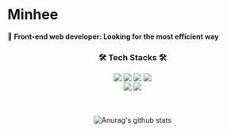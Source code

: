 # Minhee
🧐 **Front-end web developer: Looking for the most efficient way** 

<div align=center> 
  
<h3> 🛠 Tech Stacks 🛠 </h3> 

  
<img src="https://img.shields.io/badge/react-61DAFB?style=for-the-badge&logo=react&logoColor=black"> 
   <img src= "https://img.shields.io/badge/React%20Hook%20Form-%23EC5990.svg?style=for-the-badge&logo=reacthookform&logoColor=white"> 
   <img src= "https://camo.githubusercontent.com/47c21ef854794cf5ac5caea767d895396f7264ac6ada63d051cda8ed40b4e9a7/68747470733a2f2f696d672e736869656c64732e696f2f62616467652f72656475785f746f6f6c6b69742d3736344142433f7374796c653d666f722d7468652d6261646765266c6f676f3d7265647578266c6f676f436f6c6f723d7768697465"> <img src="https://camo.githubusercontent.com/a228c9d2e94f10ecf6dd0d64d9a94072e6c8cdf3d2152a5907b3942487d9cceb/68747470733a2f2f696d672e736869656c64732e696f2f62616467652f6178696f732d3632333646463f7374796c653d666f722d7468652d6261646765266c6f676f3d6178696f73266c6f676f436f6c6f723d7768697465"> 
<br />

   <img src="https://img.shields.io/badge/CLOUD FROUNT-31A8FF?style=for-the-badge&logo=CLOUD FROUNT&logoColor=white">
   <img src="https://img.shields.io/badge/styled--components-DB7093?style=for-the-badge&logo=styled-components&logoColor=white">
 <br />
 <br />
 <br />
  
![Anurag's github stats](https://github-readme-stats.vercel.app/api?username=minimi61&show_icons=true&theme=tokyonight)

</div>
    
